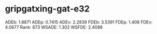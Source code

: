 # gripgatxing-gat-e32

ADEb: 1.8871
ADEp: 0.7415
ADEv: 2.2839
FDEb: 3.5391
FDEp: 1.408
FDEv: 4.0677
Rank: 873
WSADE: 1.302
WSFDE: 2.4088